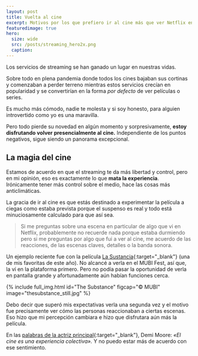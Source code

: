 ```yaml
---
layout: post
title: Vuelta al cine
excerpt: Motivos por los que prefiero ir al cine más que ver Netflix en mi cama.
featuredimage: true
hero:
  size: wide
  src: /posts/streaming_hero2x.png
  caption: 
---
```


Los servicios de streaming se han ganado un lugar en nuestras vidas.

Sobre todo en plena pandemia donde todos los cines bajaban sus cortinas y comenzaban a perder terreno mientras estos servicios crecían en popularidad y se convertirían en la forma _por defecto_ de ver películas o series.

Es mucho más cómodo, nadie te molesta y si soy honesto, para alguien introvertido como yo es una maravilla.

Pero todo pierde su novedad en algún momento y sorpresivamente, **estoy disfrutando volver presencialmente al cine.** Independiente de los puntos negativos, sigue siendo un panorama excepcional.

## La magia del cine

Estamos de acuerdo en que el streaming te da más libertad y control, pero en mi opinión, eso es exactamente lo que **mata la experiencia**. Irónicamente tener más control sobre el medio, hace las cosas más anticlimáticas.

La gracia de ir al cine es que estás destinado a experimentar la película a ciegas como estaba prevista porque el suspenso es real y todo está minuciosamente calculado para que así sea.

> Si me preguntas sobre una escena en particular de algo que vi en Netflix, probablemente no recuerde nada porque estaba durmiendo pero si me preguntas por algo que fui a ver al cine, me acuerdo de las reacciones, de las escenas claves, detalles o la banda sonora.

Un ejemplo reciente fue con la película [La Sustancia](https://www.imdb.com/title/tt17526714/){:target="_blank"} (una de mis favoritas de este año). No alcancé a verla en el MUBI Fest, así que, la ví en la plataforma primero. Pero no podía pasar la oportunidad de verla en pantalla grande y afortunadamente aún habían funciones cerca.

{% include full_img.html id="The Substance" figcap="© MUBI" image="thesubstance_still.jpg" %}

Debo decir que superó mis expectativas verla una segunda vez y el motivo fue precisamente ver cómo las personas reaccionaban a ciertas escenas. Eso hizo que mi percepción cambiara e hizo que disfrutara aún más la película.

En las [palabras de la actriz principal](https://youtu.be/yJpUBIA3ih0?si=kkQcYOKYUAHHVQdh&t=406){:target="_blank"}, Demi Moore: _«El cine es una experiencia colectiva»._ Y no puedo estar más de acuerdo con ese sentimiento.